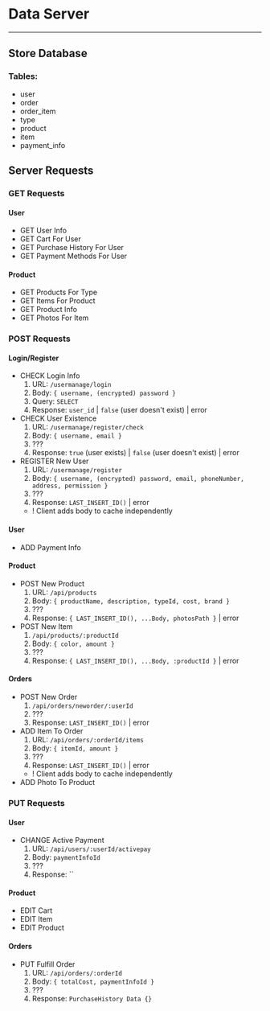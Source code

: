 # Data Server

---

## Store Database

### Tables:

- user
- order
- order_item
- type
- product
- item
- payment_info

## Server Requests

### GET Requests

#### User

- GET User Info
- GET Cart For User
- GET Purchase History For User
- GET Payment Methods For User

#### Product

- GET Products For Type
- GET Items For Product
- GET Product Info
- GET Photos For Item
  <!-- /api/products/prodname
  <- [/images/photo1, /images/photo2] -->

### POST Requests

#### Login/Register

- CHECK Login Info
  1. URL: `/usermanage/login`
  2. Body: `{ username, (encrypted) password }`
  3. Query: `SELECT `
  4. Response: `user_id` | `false` (user doesn't exist) | error
- CHECK User Existence
  1. URL: `/usermanage/register/check`
  2. Body: `{ username, email }`
  3. ???
  4. Response: `true` (user exists) | `false` (user doesn't exist) | error
- REGISTER New User
  1. URL: `/usermanage/register`
  2. Body: `{ username, (encrypted) password, email, phoneNumber, address, permission }`
  3. ???
  4. Response: `LAST_INSERT_ID()` | error
  - ! Client adds body to cache independently

#### User

- ADD Payment Info

#### Product

- POST New Product
  1. URL: `/api/products`
  2. Body: `{ productName, description, typeId, cost, brand }`
  3. ???
  4. Response: `{ LAST_INSERT_ID(), ...Body, photosPath }` | error
- POST New Item
  1. `/api/products/:productId`
  2. Body: `{ color, amount }`
  3. ???
  4. Response: `{ LAST_INSERT_ID(), ...Body, :productId }` | error

#### Orders

- POST New Order
  1. `/api/orders/neworder/:userId`
  2. ???
  3. Response: `LAST_INSERT_ID()` | error
- ADD Item To Order
  1. URL: `/api/orders/:orderId/items`
  2. Body: `{ itemId, amount }`
  3. ???
  4. Response: `LAST_INSERT_ID()` | error
  - ! Client adds body to cache independently
- ADD Photo To Product

### PUT Requests

#### User

- CHANGE Active Payment
  1. URL: `/api/users/:userId/activepay`
  2. Body: `paymentInfoId`
  3. ???
  4. Response: ``

#### Product

- EDIT Cart
- EDIT Item
- EDIT Product

#### Orders

- PUT Fulfill Order
  1. URL: `/api/orders/:orderId`
  2. Body: `{ totalCost, paymentInfoId }`
  3. ???
  4. Response: `PurchaseHistory Data {}`
